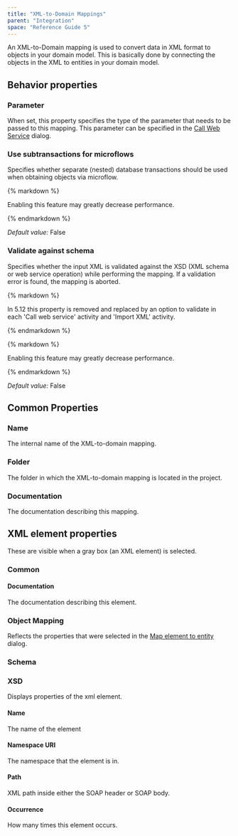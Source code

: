 ```yaml
---
title: "XML-to-Domain Mappings"
parent: "Integration"
space: "Reference Guide 5"
---
```



An XML-to-Domain mapping is used to convert data in XML format to objects in your domain model. This is basically done by connecting the objects in the XML to entities in your domain model.

## Behavior properties

### Parameter

When set, this property specifies the type of the parameter that needs to be passed to this mapping. This parameter can be specified in the [Call Web Service](Call+Web+Service) dialog.

### Use subtransactions for microflows

Specifies whether separate (nested) database transactions should be used when obtaining objects via microflow.

<div class="alert alert-warning">{% markdown %}

Enabling this feature may greatly decrease performance.

{% endmarkdown %}</div>

_Default value:_ False

### Validate against schema

Specifies whether the input XML is validated against the XSD (XML schema or web service operation) while performing the mapping. If a validation error is found, the mapping is aborted.

<div class="alert alert-warning">{% markdown %}

In 5.12 this property is removed and replaced by an option to validate in each 'Call web service' activity and 'Import XML' activity.

{% endmarkdown %}</div><div class="alert alert-warning">{% markdown %}

Enabling this feature may greatly decrease performance.

{% endmarkdown %}</div>

_Default value:_ False

## Common Properties

### Name

The internal name of the XML-to-domain mapping.

### Folder

The folder in which the XML-to-domain mapping is located in the project.

### Documentation

The documentation describing this mapping.

## XML element properties

These are visible when a gray box (an XML element) is selected.

### Common

#### Documentation

The documentation describing this element.

### Object Mapping

Reflects the properties that were selected in the [Map element to entity](Map+element+to+entity) dialog.

### Schema

### XSD

Displays properties of the xml element.

#### Name

The name of the element

#### Namespace URI

The namespace that the element is in.

#### Path

XML path inside either the SOAP header or SOAP body.

#### Occurrence

How many times this element occurs.
